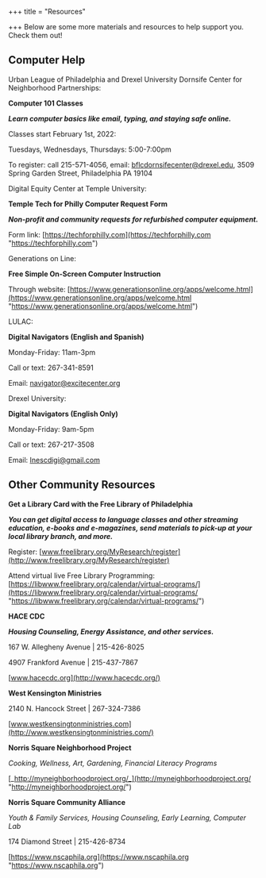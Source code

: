 +++
title = "Resources"

+++
Below are some more materials and resources to help support you. Check them out!

## **Computer Help**

Urban League of Philadelphia and Drexel University Dornsife Center for Neighborhood Partnerships:

**Computer 101 Classes**

**_Learn computer basics like email, typing, and staying safe online._**

Classes start February 1st, 2022:

Tuesdays, Wednesdays, Thursdays: 5:00-7:00pm

To register: call 215-571-4056, email: bflcdornsifecenter@drexel.edu, 3509 Spring Garden Street, Philadelphia PA 19104

Digital Equity Center at Temple University:

**Temple Tech for Philly Computer Request Form**

**_Non-profit and community requests for refurbished computer equipment._**

Form link: [https://techforphilly.com](https://techforphilly.com "https://techforphilly.com")

Generations on Line:

**Free Simple On-Screen Computer Instruction**

Through website: [https://www.generationsonline.org/apps/welcome.html](https://www.generationsonline.org/apps/welcome.html "https://www.generationsonline.org/apps/welcome.html")

LULAC:

**Digital Navigators (English and Spanish)**

Monday-Friday: 11am-3pm

Call or text: 267-341-8591

Email: navigator@excitecenter.org

Drexel University:

**Digital Navigators (English Only)**

Monday-Friday: 9am-5pm

Call or text: 267-217-3508

Email: Inescdigi@gmail.com

## **Other Community Resources**

**Get a Library Card with the Free Library of Philadelphia**

**_You can get digital access to language classes and other streaming education, e-books and e-magazines, send materials to pick-up at your local library branch, and more._**

Register: [www.freelibrary.org/MyResearch/register](http://www.freelibrary.org/MyResearch/register)

Attend virtual live Free Library Programming: [https://libwww.freelibrary.org/calendar/virtual-programs/](https://libwww.freelibrary.org/calendar/virtual-programs/ "https://libwww.freelibrary.org/calendar/virtual-programs/")

**HACE CDC**

**_Housing Counseling, Energy Assistance, and other services._**

167 W. Allegheny Avenue | 215-426-8025

4907 Frankford Avenue | 215-437-7867

[www.hacecdc.org](http://www.hacecdc.org/)

**West Kensington Ministries**

2140 N. Hancock Street | 267-324-7386

[www.westkensingtonministries.com](http://www.westkensingtonministries.com/)

**Norris Square Neighborhood Project**

_Cooking, Wellness, Art, Gardening, Financial Literacy Programs_

[_http://myneighborhoodproject.org/_](http://myneighborhoodproject.org/ "http://myneighborhoodproject.org/")

**Norris Square Community Alliance**

_Youth & Family Services, Housing Counseling, Early Learning, Computer Lab_

174 Diamond Street | 215-426-8734

[https://www.nscaphila.org](https://www.nscaphila.org "https://www.nscaphila.org")